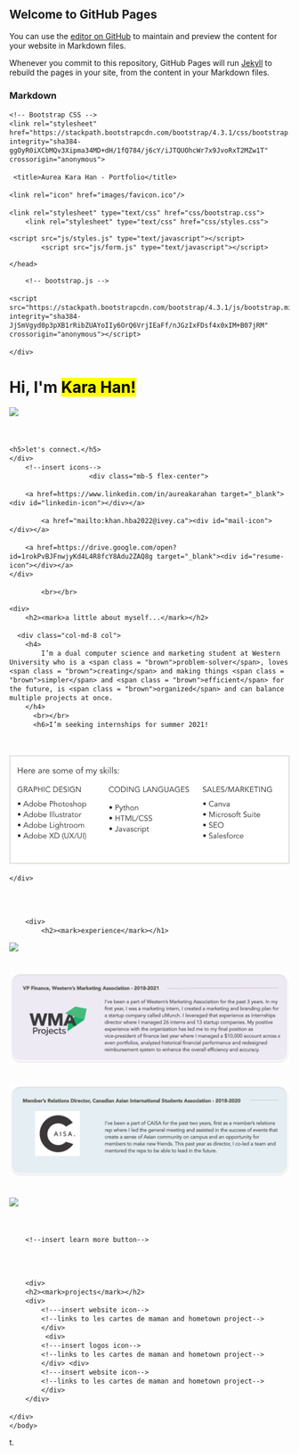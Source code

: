 ## Welcome to GitHub Pages

You can use the [editor on GitHub](https://github.com/karahan12/aureakarahan/edit/gh-pages/index.md) to maintain and preview the content for your website in Markdown files.

Whenever you commit to this repository, GitHub Pages will run [Jekyll](https://jekyllrb.com/) to rebuild the pages in your site, from the content in your Markdown files.

### Markdown

<!doctype html>
<html>
<head>
    <!-- meta tags -->
       <meta charset="utf-8">
    <meta name="viewport" content="width=device-width, initial-scale=1, shrink-to-fit=no">

    <!-- Bootstrap CSS -->
    <link rel="stylesheet" href="https://stackpath.bootstrapcdn.com/bootstrap/4.3.1/css/bootstrap.min.css" integrity="sha384-ggOyR0iXCbMQv3Xipma34MD+dH/1fQ784/j6cY/iJTQUOhcWr7x9JvoRxT2MZw1T" crossorigin="anonymous">

     <title>Aurea Kara Han - Portfolio</title>
      
    <link rel="icon" href="images/favicon.ico"/>
    
    <link rel="stylesheet" type="text/css" href="css/bootstrap.css">
        <link rel="stylesheet" type="text/css" href="css/styles.css">

      
   <script type="text/javascript" src="js/navigation.js"></script>
    <script src="js/styles.js" type="text/javascript"></script>
            <script src="js/form.js" type="text/javascript"></script>

      
            
<link href="https://fonts.googleapis.com/css2?family=Lato&family=Open+Sans&family=Quicksand:wght@300&display=swap" rel="stylesheet">
<link href="https://fonts.googleapis.com/css2?family=Nunito:wght@300&family=Open+Sans&family=Raleway:wght@500&display=swap" rel="stylesheet">
  <link rel="stylesheet" href="css/styles-2.css">
        
        
    </head>
    
<body  onscroll="scrollFunction();">
  <div class="container">
        <!-- jquery -->

 <script src="https://code.jquery.com/jquery-3.3.1.slim.min.js" integrity="sha384-q8i/X+965DzO0rT7abK41JStQIAqVgRVzpbzo5smXKp4YfRvH+8abtTE1Pi6jizo" crossorigin="anonymous"></script>

        <!-- bootstrap.js -->

    <script src="https://stackpath.bootstrapcdn.com/bootstrap/4.3.1/js/bootstrap.min.js" integrity="sha384-JjSmVgyd0p3pXB1rRibZUAYoIIy6OrQ6VrjIEaFf/nJGzIxFDsf4x0xIM+B07jRM" crossorigin="anonymous"></script>
    
    </div>
    

<!--INTRO--> 
<div class="wrapper">
    <h1>Hi, I'm <mark>Kara Han!</mark></h1>
<div><img src="images/Component 10 – 1.png" class="kara"/></div>
    </div>
    <div>
        <br></br>
    
    <h5>let's connect.</h5>
    </div>
        <!--insert icons-->
                        <div class="mb-5 flex-center">

        <a href=https://www.linkedin.com/in/aureakarahan target="_blank"><div id="linkedin-icon"></div></a>

            <a href="mailto:khan.hba2022@ivey.ca"><div id="mail-icon"></div></a>
    
        <a href=https://drive.google.com/open?id=1rokPvBJFnwjyKd4L4R8fcY8Adu2ZAQ8g target="_blank"><div id="resume-icon"></div></a>
    </div>

            <br></br>

<!--ABOUT--> 
    <div>
        <h2><mark>a little about myself...</mark></h2>

      <div class="col-md-8 col">
        <h4>
            I’m a dual computer science and marketing student at Western University who is a <span class = "brown">problem-solver</span>, loves <span class = "brown">creating</span> and making things <span class = "brown">simpler</span> and <span class = "brown">efficient</span> for the future, is <span class = "brown">organized</span> and can balance multiple projects at once. 
        </h4>
          <br></br>
          <h6>I’m seeking internships for summer 2021!
</h6>
            </div>
        </div>
<br></br>

<div><img src="images/skills%20table.png" class="skills"/></div>
        
    </div>
<br></br>
<!--EXPERIENCE-->
        <div>
            <h2><mark>experience</mark></h1>
            
 <div>
                <img src="images/marketing%20intern.png" class="experience"/>
            </div>
            <br></br>
        <div>
                <img src="images/wma.png" class="experience"/>
            </div>
 <br></br>
            <div>
                <img src="images/caisa.png" class="experience"/>
            </div>
 <br></br>
            <div>
                <img src="images/pda.png" class="experience"/>
            </div>
 <br></br>
            
     
        <!--insert learn more button-->
<div>
        <a href=https://drive.google.com/open?id=1rokPvBJFnwjyKd4L4R8fcY8Adu2ZAQ8g target="_blank"><div id="button"></div></a>
            </div>
 <br></br>

        <div>
        <h2><mark>projects</mark></h2>
        <div>
            <!---insert website icon-->
            <!--links to les cartes de maman and hometown project-->
            </div>
             <div>
            <!---insert logos icon-->
            <!--links to les cartes de maman and hometown project-->
            </div> <div>
            <!---insert website icon-->
            <!--links to les cartes de maman and hometown project-->
            </div>
        </div>
         
    </div>
    </body>

     

    
    
    
    
    
    
    
    

</html>t.
